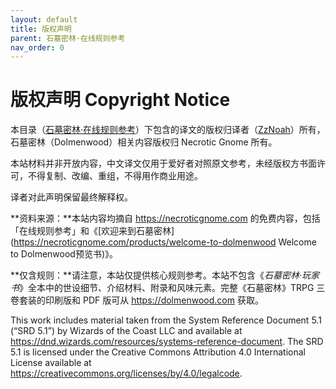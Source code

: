 ```yaml
---
layout: default
title: 版权声明
parent: 石墓密林·在线规则参考
nav_order: 0
---
```


# 版权声明 Copyright Notice

本目录（[石墓密林·在线规则参考](https://zznoah.github.io/mortfolio/dolmenwood.html)）下包含的译文的版权归译者（[ZzNoah](https://zznoah.itch.io/)）所有，石墓密林（Dolmenwood）相关内容版权归 Necrotic Gnome 所有。  

本站材料并非开放内容，中文译文仅用于爱好者对照原文参考，未经版权方书面许可，不得复制、改编、重组，不得用作商业用途。  

译者对此声明保留最终解释权。  

**资料来源：**本站内容均摘自 <https://necroticgnome.com> 的免费内容，包括「在线规则参考」和《[欢迎来到石墓密林](https://necroticgnome.com/products/welcome-to-dolmenwood Welcome to Dolmenwood预览书)》。  

**仅含规则：**请注意，本站仅提供核心规则参考。本站不包含《*石墓密林·玩家书*》全本中的世设细节、介绍材料、附录和风味元素。完整《石墓密林》TRPG 三卷套装的印刷版和 PDF 版可从 <https://dolmenwood.com> 获取。  

This work includes material taken from the System Reference Document 5.1 (“SRD 5.1”) by Wizards of the Coast LLC and available at <https://dnd.wizards.com/resources/systems-reference-document>. The SRD 5.1 is licensed under the Creative Commons Attribution 4.0 International License available at <https://creativecommons.org/licenses/by/4.0/legalcode>.

